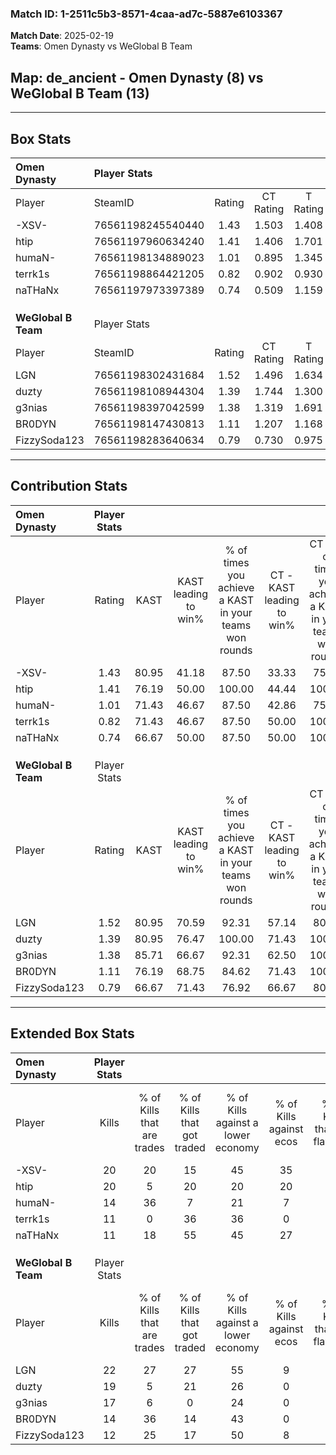 ### Match ID: 1-2511c5b3-8571-4caa-ad7c-5887e6103367  
**Match Date**: 2025-02-19  
**Teams**: Omen Dynasty vs WeGlobal B Team  

## **Map**: de_ancient - Omen Dynasty (8) vs WeGlobal B Team (13)  
---  

## Box Stats  

| **Omen Dynasty**    | Player Stats      |        |           |          |       |       |       |         |        |      |     |
| :- | :- | :-: | :-: | :-: | :-: | :-: | :-: | :-: | :-: | :-: | :-: |
| Player              | SteamID           | Rating | CT Rating | T Rating | KAST  |  ADR  | Kills | Assists | Deaths | K/D  | HS% |
| -XSV-               | 76561198245540440 |  1.43  |   1.503   |  1.408   | 80.95 | 104.3 |  20   |    6    |   16   | 1.25 | 50  |
| htip                | 76561197960634240 |  1.41  |   1.406   |  1.701   | 76.19 | 112.0 |  20   |    8    |   17   | 1.18 | 50  |
| humaN-              | 76561198134889023 |  1.01  |   0.895   |  1.345   | 71.43 | 68.4  |  14   |    3    |   15   | 0.93 | 21  |
| terrk1s             | 76561198864421205 |  0.82  |   0.902   |  0.930   | 71.43 | 68.6  |  11   |    5    |   18   | 0.61 | 81  |
| naTHaNx             | 76561197973397389 |  0.74  |   0.509   |  1.159   | 66.67 | 49.8  |  11   |    7    |   18   | 0.61 | 36  |
|                     |                   |        |           |          |       |       |       |         |        |      |     |
|                     |                   |        |           |          |       |       |       |         |        |      |     |
|                     |                   |        |           |          |       |       |       |         |        |      |     |
| **WeGlobal B Team** | Player Stats      |        |           |          |       |       |       |         |        |      |     |
| Player              | SteamID           | Rating | CT Rating | T Rating | KAST  |  ADR  | Kills | Assists | Deaths | K/D  | HS% |
| LGN                 | 76561198302431684 |  1.52  |   1.496   |  1.634   | 80.95 | 114.5 |  22   |    6    |   17   | 1.29 | 54  |
| duzty               | 76561198108944304 |  1.39  |   1.744   |  1.300   | 80.95 | 84.4  |  19   |    3    |   13   | 1.46 | 47  |
| g3nias              | 76561198397042599 |  1.38  |   1.319   |  1.691   | 85.71 | 90.4  |  17   |    7    |   13   | 1.31 | 52  |
| BR0DYN              | 76561198147430813 |  1.11  |   1.207   |  1.168   | 76.19 | 77.1  |  14   |   10    |   15   | 0.93 | 28  |
| FizzySoda123        | 76561198283640634 |  0.79  |   0.730   |  0.975   | 66.67 | 56.2  |  12   |    6    |   18   | 0.67 | 25  |
---  

## Contribution Stats  

| **Omen Dynasty**    | Player Stats |       |                      |                                                        |                           |                                                             |                          |                                                            |
| :- | :-: | :-: | :-: | :-: | :-: | :-: | :-: | :-: |
| Player              |    Rating    | KAST  | KAST leading to win% | % of times you achieve a KAST in your teams won rounds | CT - KAST leading to win% | CT - % of times you achieve a KAST in your teams won rounds | T - KAST leading to win% | T - % of times you achieve a KAST in your teams won rounds |
| -XSV-               |     1.43     | 80.95 |        41.18         |                         87.50                          |           33.33           |                            75.00                            |          50.00           |                           100.00                           |
| htip                |     1.41     | 76.19 |        50.00         |                         100.00                         |           44.44           |                           100.00                            |          57.14           |                           100.00                           |
| humaN-              |     1.01     | 71.43 |        46.67         |                         87.50                          |           42.86           |                            75.00                            |          50.00           |                           100.00                           |
| terrk1s             |     0.82     | 71.43 |        46.67         |                         87.50                          |           50.00           |                           100.00                            |          42.86           |                           75.00                            |
| naTHaNx             |     0.74     | 66.67 |        50.00         |                         87.50                          |           50.00           |                           100.00                            |          50.00           |                           75.00                            |
|                     |              |       |                      |                                                        |                           |                                                             |                          |                                                            |
|                     |              |       |                      |                                                        |                           |                                                             |                          |                                                            |
|                     |              |       |                      |                                                        |                           |                                                             |                          |                                                            |
| **WeGlobal B Team** | Player Stats |       |                      |                                                        |                           |                                                             |                          |                                                            |
| Player              |    Rating    | KAST  | KAST leading to win% | % of times you achieve a KAST in your teams won rounds | CT - KAST leading to win% | CT - % of times you achieve a KAST in your teams won rounds | T - KAST leading to win% | T - % of times you achieve a KAST in your teams won rounds |
| LGN                 |     1.52     | 80.95 |        70.59         |                         92.31                          |           57.14           |                            80.00                            |          80.00           |                           100.00                           |
| duzty               |     1.39     | 80.95 |        76.47         |                         100.00                         |           71.43           |                           100.00                            |          80.00           |                           100.00                           |
| g3nias              |     1.38     | 85.71 |        66.67         |                         92.31                          |           62.50           |                           100.00                            |          70.00           |                           87.50                            |
| BR0DYN              |     1.11     | 76.19 |        68.75         |                         84.62                          |           71.43           |                           100.00                            |          66.67           |                           75.00                            |
| FizzySoda123        |     0.79     | 66.67 |        71.43         |                         76.92                          |           66.67           |                            80.00                            |          75.00           |                           75.00                            |
---  

## Extended Box Stats  

| **Omen Dynasty**    | Player Stats |                            |                            |                                    |                         |                              |                                 |        |                             |                                     |                          |                               |                            |
| :- | :-: | :-: | :-: | :-: | :-: | :-: | :-: | :-: | :-: | :-: | :-: | :-: | :-: |
| Player              |    Kills     | % of Kills that are trades | % of Kills that got traded | % of Kills against a lower economy | % of Kills against ecos | % of Kills that are flawless | % of Kills that are close duels | Deaths | % of Deaths that get traded | % of Deaths against a lower economy | % of Deaths against ecos | % of Deaths that are flawless | % of Deaths that are close |
| -XSV-               |      20      |             20             |             15             |                 45                 |           35            |              60              |               20                |   16   |              6              |                 25                  |            6             |              63               |             0              |
| htip                |      20      |             5              |             20             |                 20                 |           20            |              70              |                5                |   17   |             29              |                 24                  |            6             |              41               |             18             |
| humaN-              |      14      |             36             |             7              |                 21                 |            7            |              43              |                0                |   15   |             20              |                 20                  |            0             |              47               |             7              |
| terrk1s             |      11      |             0              |             36             |                 36                 |            0            |              55              |                9                |   18   |             17              |                 22                  |            6             |              56               |             0              |
| naTHaNx             |      11      |             18             |             55             |                 45                 |           27            |              82              |                9                |   18   |             11              |                 22                  |            6             |              56               |             0              |
|                     |              |                            |                            |                                    |                         |                              |                                 |        |                             |                                     |                          |                               |                            |
|                     |              |                            |                            |                                    |                         |                              |                                 |        |                             |                                     |                          |                               |                            |
|                     |              |                            |                            |                                    |                         |                              |                                 |        |                             |                                     |                          |                               |                            |
| **WeGlobal B Team** | Player Stats |                            |                            |                                    |                         |                              |                                 |        |                             |                                     |                          |                               |                            |
| Player              |    Kills     | % of Kills that are trades | % of Kills that got traded | % of Kills against a lower economy | % of Kills against ecos | % of Kills that are flawless | % of Kills that are close duels | Deaths | % of Deaths that get traded | % of Deaths against a lower economy | % of Deaths against ecos | % of Deaths that are flawless | % of Deaths that are close |
| LGN                 |      22      |             27             |             27             |                 55                 |            9            |              64              |                9                |   17   |             12              |                 41                  |            6             |              71               |             6              |
| duzty               |      19      |             5              |             21             |                 26                 |            0            |              53              |                5                |   13   |             31              |                 38                  |            8             |              62               |             15             |
| g3nias              |      17      |             6              |             0              |                 24                 |            0            |              41              |                0                |   13   |             46              |                 31                  |            8             |              46               |             0              |
| BR0DYN              |      14      |             36             |             14             |                 43                 |            0            |              50              |                7                |   15   |             20              |                 33                  |            7             |              53               |             13             |
| FizzySoda123        |      12      |             25             |             17             |                 50                 |            8            |              50              |                0                |   18   |             17              |                 33                  |            6             |              72               |             11             |
